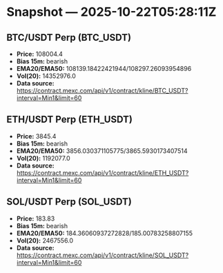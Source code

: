 # Snapshot — 2025-10-22T05:28:11Z

## BTC/USDT Perp (BTC_USDT)
- **Price:** 108004.4
- **Bias 15m:** bearish
- **EMA20/EMA50:** 108139.18422421944/108297.26093954896
- **Vol(20):** 14352976.0
- **Data source:** https://contract.mexc.com/api/v1/contract/kline/BTC_USDT?interval=Min1&limit=60

## ETH/USDT Perp (ETH_USDT)
- **Price:** 3845.4
- **Bias 15m:** bearish
- **EMA20/EMA50:** 3856.030371105775/3865.5930173407514
- **Vol(20):** 1192077.0
- **Data source:** https://contract.mexc.com/api/v1/contract/kline/ETH_USDT?interval=Min1&limit=60

## SOL/USDT Perp (SOL_USDT)
- **Price:** 183.83
- **Bias 15m:** bearish
- **EMA20/EMA50:** 184.36060937272828/185.00783258807155
- **Vol(20):** 2467556.0
- **Data source:** https://contract.mexc.com/api/v1/contract/kline/SOL_USDT?interval=Min1&limit=60
